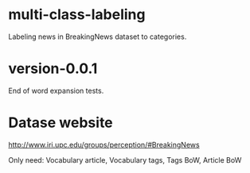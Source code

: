 # multi-class-labeling
Labeling news in BreakingNews dataset to categories.

# version-0.0.1
End of word expansion tests.

# Datase website
http://www.iri.upc.edu/groups/perception/#BreakingNews

Only need: Vocabulary article, Vocabulary tags, Tags BoW, Article BoW 

